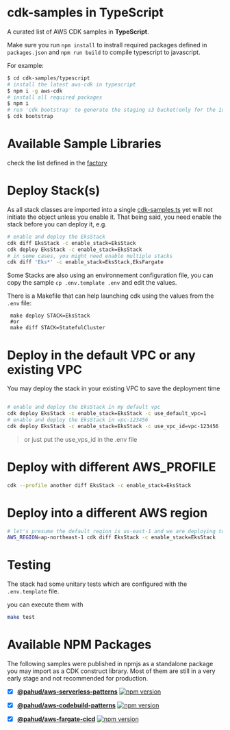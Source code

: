 # cdk-samples in TypeScript

A curated list of AWS CDK samples in **TypeScript**. 

Make sure you run `npm install` to instrall required packages defined in `packages.json` and `npm run build` to compile typescript to javascript.

For example:

```bash
$ cd cdk-samples/typescript
# install the latest aws-cdk in typescript
$ npm i -g aws-cdk
# install all required packages
$ npm i
# run 'cdk bootstrap' to generate the staging s3 bucket(only for the 1st time)
$ cdk bootstrap

```

# Available Sample Libraries

check the list defined in the [factory](https://github.com/pahud/cdk-samples/blob/2c253c2e9293c72de47e4150d3a7d333648567cd/typescript/bin/cdk-samples.ts#L28)

# Deploy Stack(s)

As all stack classes are imported into a single [cdk-samples.ts](bin/cdk-samples.ts) yet will not initiate the object unless you enable it. That being said, you need enable the stack before you can deploy it, e.g.

```bash
# enable and deploy the EksStack 
cdk diff EksStack -c enable_stack=EksStack   
cdk deploy EksStack -c enable_stack=EksStack
# in some cases, you might need enable multiple stacks
cdk diff 'Eks*' -c enable_stack=EksStack,EksFargate
```

Some Stacks are also using an environnement configuration file, you can copy the sample `cp .env.template .env` and edit the values.

There is a Makefile that can help launching cdk using the values from the `.env` file:

```
 make deploy STACK=EksStack  
 #or
 make diff STACK=StatefulCluster
```

# Deploy in the default VPC or any existing VPC

You may deploy the stack in your existing VPC to save the deployment time
```bash

# enable and deploy the EksStack in my default vpc
cdk deploy EksStack -c enable_stack=EksStack -c use_default_vpc=1
# enable and deploy the EksStack in vpc-123456
cdk deploy EksStack -c enable_stack=EksStack -c use_vpc_id=vpc-123456
```

> or just put the use_vps_id in the .env file

# Deploy with different AWS_PROFILE

```bash
cdk --profile another diff EksStack -c enable_stack=EksStack
```
# Deploy into a different AWS region

```bash
# let's presume the default region is us-east-1 and we are deploying to ap-northeast-1
AWS_REGION=ap-northeast-1 cdk diff EksStack -c enable_stack=EksStack
```
 
 # Testing

 The stack had some unitary tests which are configured with the `.env.template` file.

 you can execute them with 

 ```bash
 make test
 ```


# Available NPM Packages

The following samples were published in npmjs as a standalone package you may import as a CDK construct library. Most of them are still in a very early stage and not recommended for production.

- [x] **[@pahud/aws-serverless-patterns](packages/aws-serverless-patterns/)**  [![npm version](https://badge.fury.io/js/%40pahud%2Faws-serverless-patterns.svg)](https://badge.fury.io/js/%40pahud%2Faws-serverless-patterns)
- [x] **[@pahud/aws-codebuild-patterns](packages/aws-codebuild-patterns/)**  [![npm version](https://badge.fury.io/js/%40pahud%2Faws-codebuild-patterns.svg)](https://badge.fury.io/js/%40pahud%2Faws-codebuild-patterns)
- [x] **[@pahud/aws-fargate-cicd](packages/aws-fargate-cicd/)**  [![npm version](https://badge.fury.io/js/%40pahud%2Faws-fargate-cicd.svg)](https://badge.fury.io/js/%40pahud%2Faws-fargate-cicd)




